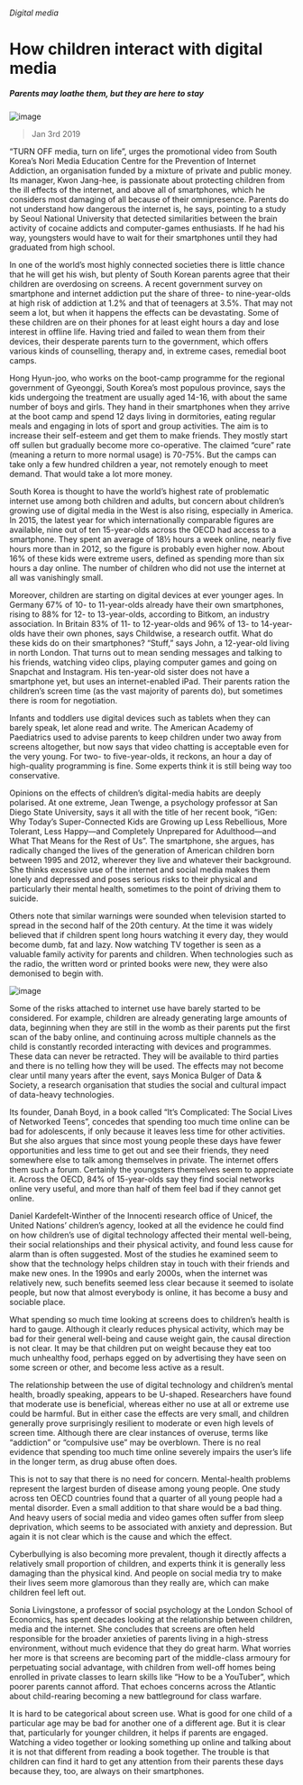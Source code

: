 ###### Digital media
# How children interact with digital media 
##### Parents may loathe them, but they are here to stay 
![image](images/20190105_SRP006_0.jpg) 
> Jan 3rd 2019 
 
“TURN OFF media, turn on life”, urges the promotional video from South Korea’s Nori Media Education Centre for the Prevention of Internet Addiction, an organisation funded by a mixture of private and public money. Its manager, Kwon Jang-hee, is passionate about protecting children from the ill effects of the internet, and above all of smartphones, which he considers most damaging of all because of their omnipresence. Parents do not understand how dangerous the internet is, he says, pointing to a study by Seoul National University that detected similarities between the brain activity of cocaine addicts and computer-games enthusiasts. If he had his way, youngsters would have to wait for their smartphones until they had graduated from high school. 
In one of the world’s most highly connected societies there is little chance that he will get his wish, but plenty of South Korean parents agree that their children are overdosing on screens. A recent government survey on smartphone and internet addiction put the share of three- to nine-year-olds at high risk of addiction at 1.2% and that of teenagers at 3.5%. That may not seem a lot, but when it happens the effects can be devastating. Some of these children are on their phones for at least eight hours a day and lose interest in offline life. Having tried and failed to wean them from their devices, their desperate parents turn to the government, which offers various kinds of counselling, therapy and, in extreme cases, remedial boot camps. 
Hong Hyun-joo, who works on the boot-camp programme for the regional government of Gyeonggi, South Korea’s most populous province, says the kids undergoing the treatment are usually aged 14-16, with about the same number of boys and girls. They hand in their smartphones when they arrive at the boot camp and spend 12 days living in dormitories, eating regular meals and engaging in lots of sport and group activities. The aim is to increase their self-esteem and get them to make friends. They mostly start off sullen but gradually become more co-operative. The claimed “cure” rate (meaning a return to more normal usage) is 70-75%. But the camps can take only a few hundred children a year, not remotely enough to meet demand. That would take a lot more money. 
South Korea is thought to have the world’s highest rate of problematic internet use among both children and adults, but concern about children’s growing use of digital media in the West is also rising, especially in America. In 2015, the latest year for which internationally comparable figures are available, nine out of ten 15-year-olds across the OECD had access to a smartphone. They spent an average of 18½ hours a week online, nearly five hours more than in 2012, so the figure is probably even higher now. About 16% of these kids were extreme users, defined as spending more than six hours a day online. The number of children who did not use the internet at all was vanishingly small. 
Moreover, children are starting on digital devices at ever younger ages. In Germany 67% of 10- to 11-year-olds already have their own smartphones, rising to 88% for 12- to 13-year-olds, according to Bitkom, an industry association. In Britain 83% of 11- to 12-year-olds and 96% of 13- to 14-year-olds have their own phones, says Childwise, a research outfit. What do these kids do on their smartphones? “Stuff,” says John, a 12-year-old living in north London. That turns out to mean sending messages and talking to his friends, watching video clips, playing computer games and going on Snapchat and Instagram. His ten-year-old sister does not have a smartphone yet, but uses an internet-enabled iPad. Their parents ration the children’s screen time (as the vast majority of parents do), but sometimes there is room for negotiation. 
Infants and toddlers use digital devices such as tablets when they can barely speak, let alone read and write. The American Academy of Paediatrics used to advise parents to keep children under two away from screens altogether, but now says that video chatting is acceptable even for the very young. For two- to five-year-olds, it reckons, an hour a day of high-quality programming is fine. Some experts think it is still being way too conservative. 
Opinions on the effects of children’s digital-media habits are deeply polarised. At one extreme, Jean Twenge, a psychology professor at San Diego State University, says it all with the title of her recent book, “iGen: Why Today’s Super-Connected Kids are Growing up Less Rebellious, More Tolerant, Less Happy—and Completely Unprepared for Adulthood—and What That Means for the Rest of Us”. The smartphone, she argues, has radically changed the lives of the generation of American children born between 1995 and 2012, wherever they live and whatever their background. She thinks excessive use of the internet and social media makes them lonely and depressed and poses serious risks to their physical and particularly their mental health, sometimes to the point of driving them to suicide. 
Others note that similar warnings were sounded when television started to spread in the second half of the 20th century. At the time it was widely believed that if children spent long hours watching it every day, they would become dumb, fat and lazy. Now watching TV together is seen as a valuable family activity for parents and children. When technologies such as the radio, the written word or printed books were new, they were also demonised to begin with. 
![image](images/20190105_SRC822.png) 
Some of the risks attached to internet use have barely started to be considered. For example, children are already generating large amounts of data, beginning when they are still in the womb as their parents put the first scan of the baby online, and continuing across multiple channels as the child is constantly recorded interacting with devices and programmes. These data can never be retracted. They will be available to third parties and there is no telling how they will be used. The effects may not become clear until many years after the event, says Monica Bulger of Data & Society, a research organisation that studies the social and cultural impact of data-heavy technologies. 
Its founder, Danah Boyd, in a book called “It’s Complicated: The Social Lives of Networked Teens”, concedes that spending too much time online can be bad for adolescents, if only because it leaves less time for other activities. But she also argues that since most young people these days have fewer opportunities and less time to get out and see their friends, they need somewhere else to talk among themselves in private. The internet offers them such a forum. Certainly the youngsters themselves seem to appreciate it. Across the OECD, 84% of 15-year-olds say they find social networks online very useful, and more than half of them feel bad if they cannot get online. 
Daniel Kardefelt-Winther of the Innocenti research office of Unicef, the United Nations’ children’s agency, looked at all the evidence he could find on how children’s use of digital technology affected their mental well-being, their social relationships and their physical activity, and found less cause for alarm than is often suggested. Most of the studies he examined seem to show that the technology helps children stay in touch with their friends and make new ones. In the 1990s and early 2000s, when the internet was relatively new, such benefits seemed less clear because it seemed to isolate people, but now that almost everybody is online, it has become a busy and sociable place. 
What spending so much time looking at screens does to children’s health is hard to gauge. Although it clearly reduces physical activity, which may be bad for their general well-being and cause weight gain, the causal direction is not clear. It may be that children put on weight because they eat too much unhealthy food, perhaps egged on by advertising they have seen on some screen or other, and become less active as a result. 
The relationship between the use of digital technology and children’s mental health, broadly speaking, appears to be U-shaped. Researchers have found that moderate use is beneficial, whereas either no use at all or extreme use could be harmful. But in either case the effects are very small, and children generally prove surprisingly resilient to moderate or even high levels of screen time. Although there are clear instances of overuse, terms like “addiction” or “compulsive use” may be overblown. There is no real evidence that spending too much time online severely impairs the user’s life in the longer term, as drug abuse often does. 
This is not to say that there is no need for concern. Mental-health problems represent the largest burden of disease among young people. One study across ten OECD countries found that a quarter of all young people had a mental disorder. Even a small addition to that share would be a bad thing. And heavy users of social media and video games often suffer from sleep deprivation, which seems to be associated with anxiety and depression. But again it is not clear which is the cause and which the effect. 
Cyberbullying is also becoming more prevalent, though it directly affects a relatively small proportion of children, and experts think it is generally less damaging than the physical kind. And people on social media try to make their lives seem more glamorous than they really are, which can make children feel left out. 
Sonia Livingstone, a professor of social psychology at the London School of Economics, has spent decades looking at the relationship between children, media and the internet. She concludes that screens are often held responsible for the broader anxieties of parents living in a high-stress environment, without much evidence that they do great harm. What worries her more is that screens are becoming part of the middle-class armoury for perpetuating social advantage, with children from well-off homes being enrolled in private classes to learn skills like “How to be a YouTuber”, which poorer parents cannot afford. That echoes concerns across the Atlantic about child-rearing becoming a new battleground for class warfare. 
It is hard to be categorical about screen use. What is good for one child of a particular age may be bad for another one of a different age. But it is clear that, particularly for younger children, it helps if parents are engaged. Watching a video together or looking something up online and talking about it is not that different from reading a book together. The trouble is that children can find it hard to get any attention from their parents these days because they, too, are always on their smartphones. 
